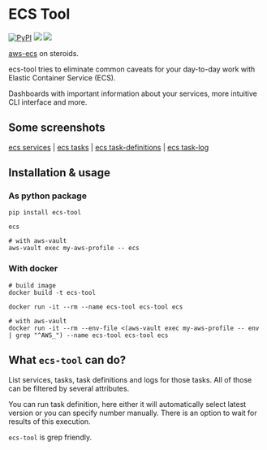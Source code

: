 # ECS Tool
[![PyPI](https://img.shields.io/pypi/v/ecs-tool.svg)](https://pypi.org/project/ecs-tool/) ![](https://img.shields.io/pypi/pyversions/ecs-tool.svg) ![](https://img.shields.io/pypi/l/ecs-tool.svg)

[aws-ecs](https://docs.aws.amazon.com/cli/latest/reference/ecs/index.html) on steroids.

ecs-tool tries to eliminate common caveats for your day-to-day work with Elastic Container Service (ECS).

Dashboards with important information about your services, more intuitive CLI interface and more.

## Some screenshots
[ecs services](https://github.com/whisller/ecs-tool/blob/master/screenshots/ecs-services-1.png) | [ecs tasks](https://github.com/whisller/ecs-tool/blob/master/screenshots/ecs-tasks-1.png) | [ecs task-definitions](https://github.com/whisller/ecs-tool/blob/master/screenshots/ecs-task-definitions-1.png) | [ecs task-log](https://github.com/whisller/ecs-tool/blob/master/screenshots/ecs-task-log-1.png)

## Installation & usage

### As python package
```shell
pip install ecs-tool

ecs

# with aws-vault
aws-vault exec my-aws-profile -- ecs 
```

### With docker
```shell
# build image
docker build -t ecs-tool

docker run -it --rm --name ecs-tool ecs-tool ecs

# with aws-vault
docker run -it --rm --env-file <(aws-vault exec my-aws-profile -- env | grep "^AWS_") --name ecs-tool ecs-tool ecs
```

## What `ecs-tool` can do?
List services, tasks, task definitions and logs for those tasks. All of those can be filtered by several attributes.

You can run task definition, here either it will automatically select latest version or you can specify number manually. 
There is an option to wait for results of this execution.

`ecs-tool` is grep friendly.
